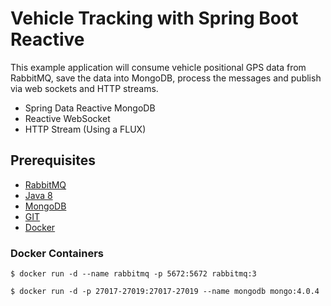# Vehicle Tracking with Spring Boot Reactive


This example application will consume vehicle positional GPS data from RabbitMQ, save the data into MongoDB, process the messages and publish via web sockets and HTTP streams. 

* Spring Data Reactive MongoDB
* Reactive WebSocket
* HTTP Stream (Using a FLUX)

## Prerequisites

* [RabbitMQ](https://spring.io/guides/gs/messaging-rabbitmq/)
* [Java 8](https://www.oracle.com/technetwork/java/javase/downloads/jdk8-downloads-2133151.html)
* [MongoDB](https://www.mongodb.com/download-center/community)
* [GIT](https://git-scm.com/downloads)
* [Docker](https://www.docker.com/get-started)

### Docker Containers 

`$ docker run -d --name rabbitmq -p 5672:5672 rabbitmq:3`

`$ docker run -d -p 27017-27019:27017-27019 --name mongodb mongo:4.0.4`